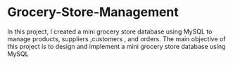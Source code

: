 # Grocery-Store-Management
In this project, I created a mini grocery store database using MySQL to manage products, suppliers ,customers , and orders. The main objective of this project is to design and implement a mini grocery store database using MySQL 
